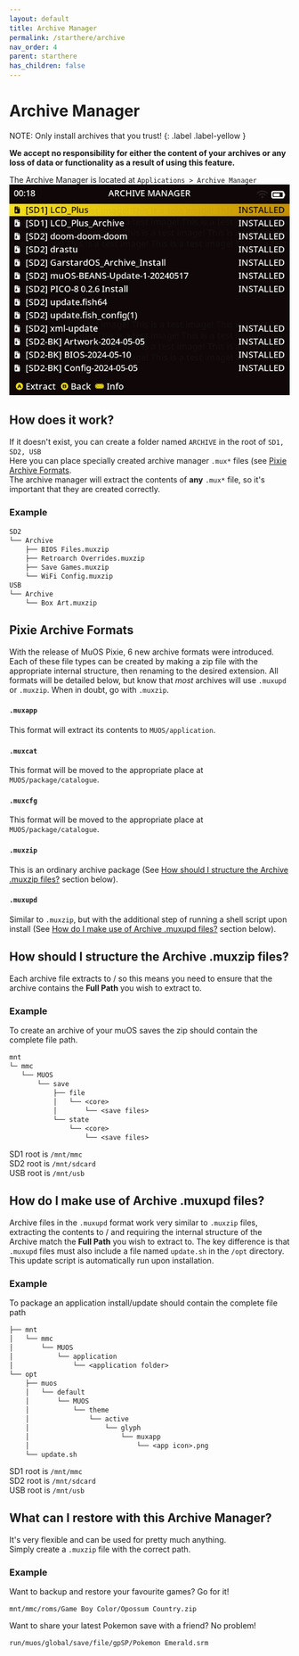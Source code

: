 ```yaml
---
layout: default
title: Archive Manager
permalink: /starthere/archive
nav_order: 4
parent: starthere
has_children: false
---
```


# Archive Manager

NOTE: Only install archives that you trust!
{: .label .label-yellow }

**We accept no responsibility for either the content of your archives or any loss of data or functionality as a result
of using this feature.**

The Archive Manager is located at `Applications > Archive Manager`
![](assets/images/archive.png)

## How does it work?

If it doesn't exist, you can create a folder named `ARCHIVE` in the root of `SD1, SD2, USB`   
Here you can place specially created archive manager `.mux*` files (see [Pixie Archive Formats](#pixie-archive-formats).  
The archive manager will extract the contents of **any** `.mux*` file, so it's important that they are created correctly.

### Example

```
SD2
└── Archive
    ├── BIOS Files.muxzip
    ├── Retroarch Overrides.muxzip
    ├── Save Games.muxzip
    └── WiFi Config.muxzip
USB
└── Archive
    └── Box Art.muxzip
```

## Pixie Archive Formats

With the release of MuOS Pixie, 6 new archive formats were introduced. Each of these file types can be created by making a zip file with the appropriate internal structure, then renaming to the desired extension. All formats will be detailed below, but know that *most* archives will use `.muxupd` or `.muxzip`. When in doubt, go with `.muxzip`.

#### `.muxapp`

This format will extract its contents to `MUOS/application`.

#### `.muxcat`

This format will be moved to the appropriate place at `MUOS/package/catalogue`.

#### `.muxcfg`

This format will be moved to the appropriate place at `MUOS/package/catalogue`.

#### `.muxzip`
This is an ordinary archive package (See [How should I structure the Archive .muxzip files?](##how-should-i-structure-the-archive-muxzip-files) section below).
#### `.muxupd`
Similar to `.muxzip`, but with the additional step of running a shell script upon install (See [How do I make use of Archive .muxupd files?](##how-do-i-make-use-of-archive-muxupd-files) section below).



## How should I structure the Archive .muxzip files?

Each archive file extracts to / so this means you need to ensure that the archive contains the **Full Path** you wish to
extract to.

### Example

To create an archive of your muOS saves the zip should contain the complete file path.

```
mnt
└─ mmc
   └── MUOS
       └── save
           ├── file
           │   └── <core>
           │       └── <save files>
           └── state
               └── <core>
                   └── <save files>
```

SD1 root is `/mnt/mmc`   
SD2 root is `/mnt/sdcard`   
USB root is `/mnt/usb`

## How do I make use of Archive .muxupd files?

Archive files in the `.muxupd` format work very similar to `.muxzip` files, extracting the contents to / and requiring the internal structure of the Archive match the **Full Path** you wish to extract to. The key difference is that `.muxupd` files must also include a file named `update.sh` in the `/opt` directory. This update script is automatically run upon installation.

### Example
To package an application install/update should contain the complete file path

```
├── mnt
│   └── mmc
│       └── MUOS
│           └── application
│               └── <application folder>
└── opt
    ├── muos
    │   └── default
    │       └── MUOS
    │           └── theme
    │               └── active
    │                   └── glyph
    │                       └── muxapp
    │                           └── <app icon>.png
    └── update.sh
```

SD1 root is `/mnt/mmc`   
SD2 root is `/mnt/sdcard`   
USB root is `/mnt/usb`

## What can I restore with this Archive Manager?

It's very flexible and can be used for pretty much anything.  
Simply create a `.muxzip` file with the correct path.

### Example

Want to backup and restore your favourite games? Go for it!

```
mnt/mmc/roms/Game Boy Color/Opossum Country.zip
```

Want to share your latest Pokemon save with a friend? No problem!

```
run/muos/global/save/file/gpSP/Pokemon Emerald.srm
```
